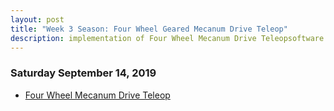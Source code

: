 ```yaml
---
layout: post
title: "Week 3 Season: Four Wheel Geared Mecanum Drive Teleop"
description: implementation of Four Wheel Mecanum Drive Teleopsoftware
---
```



### Saturday September 14, 2019
* [Four Wheel Mecanum Drive Teleop](https://github.com/java-rnrr/software/wiki/Four-Wheel-Mecanum-Teleop)
